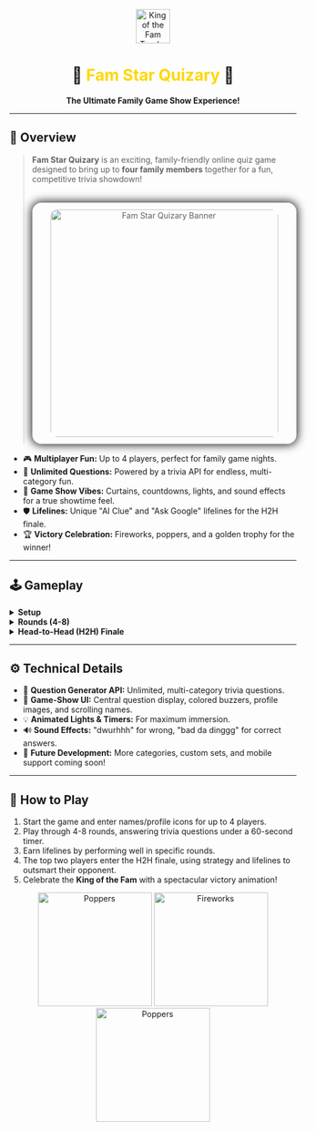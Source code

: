<p align="center">
  <img src="../fam-star-quizary/assets/docs/trophy.webp" width="60" alt="King of the Fam Trophy" />
</p>

<h1 align="center">🎉 <span style="color:#FFD700;">Fam Star Quizary</span> 🎉</h1>

<p align="center">
  <b>The Ultimate Family Game Show Experience!</b>
</p>

<hr/>

<h2>🌟 Overview</h2>

<blockquote>
<b>Fam Star Quizary</b> is an exciting, family-friendly online quiz game designed to bring up to <b>four family members</b> together for a fun, competitive trivia showdown!<br>
<br>
<div align="center" style="padding: 12px; border-radius: 16px; box-shadow: 0 0 16px 2px #222; margin: 16px 0; background: transparent;">
    <img src="../fam-star-quizary/assets/docs/fam-star-quizary-banner.webp" width="400" style="border-radius: 12px; box-shadow: none; background: transparent;" alt="Fam Star Quizary Banner"/>
</div>
</div>
</blockquote>

<ul>
  <li>🎮 <b>Multiplayer Fun:</b> Up to 4 players, perfect for family game nights.</li>
  <li>🔄 <b>Unlimited Questions:</b> Powered by a trivia API for endless, multi-category fun.</li>
  <li>🎤 <b>Game Show Vibes:</b> Curtains, countdowns, lights, and sound effects for a true showtime feel.</li>
  <li>🛡️ <b>Lifelines:</b> Unique "AI Clue" and "Ask Google" lifelines for the H2H finale.</li>
  <li>🏆 <b>Victory Celebration:</b> Fireworks, poppers, and a golden trophy for the winner!</li>
</ul>

<hr/>

<h2>🕹️ Gameplay</h2>

<details>
<summary><b>Setup</b></summary>

<ul>
  <li>👤 <b>Player Configuration:</b> Add up to 4 players with custom names and profile icons.</li>
  <li>⚙️ <b>Difficulty Select:</b> Choose from 3 levels (1, 2, or 3 min rounds). Unlock <b>Sick Mode</b> for the ultimate challenge!</li>
  <li>🎬 <b>Game Start:</b> Curtains part, dramatic music plays, and the stage is revealed.</li>
</ul>

</details>

<details>
<summary><b>Rounds (4-8)</b></summary>

<ul>
  <li>⏱️ <b>Timed Questions:</b> Each player has 60 seconds (or more, based on difficulty) to buzz in and answer.</li>
  <li>🖼️ <b>Immersive UI:</b> Central question display, player buzzers, profile images, and animated lights.</li>
  <li>🔊 <b>Sound & Lights:</b> Ticking timers, tension music, and fun sound effects for right/wrong answers.</li>
  <li>💡 <b>Lifelines:</b> Earned by correct answers in rounds 3/7 (1st) and 4/8 (2nd).</li>
</ul>

</details>

<details>
<summary><b>Head-to-Head (H2H) Finale</b></summary>

<ul>
  <li>🥇 <b>Top 2 Players:</b> Advance to the H2H round based on points.</li>
  <li>🌑 <b>Spotlight:</b> Non-finalists fade out, finalists take center stage.</li>
  <li>⏳ <b>Quickfire:</b> 30 seconds to buzz, 30 seconds to answer.</li>
  <li>🛡️ <b>Lifelines:</b> Use "AI Clue" or "Ask Google" (once each).</li>
  <li>❌ <b>Elimination:</b> First to lose both lifelines and answer incorrectly loses.</li>
  <li>🎉 <b>Victory:</b> Winner gets fireworks, poppers, and the <b>King of the Fam</b> trophy!</li>
</ul>

</details>

<hr/>

<h2>⚙️ Technical Details</h2>

<ul>
  <li>🧠 <b>Question Generator API:</b> Unlimited, multi-category trivia questions.</li>
  <li>🎨 <b>Game-Show UI:</b> Central question display, colored buzzers, profile images, and scrolling names.</li>
  <li>💡 <b>Animated Lights & Timers:</b> For maximum immersion.</li>
  <li>🔊 <b>Sound Effects:</b> "dwurhhh" for wrong, "bad da dinggg" for correct answers.</li>
  <li>🚀 <b>Future Development:</b> More categories, custom sets, and mobile support coming soon!</li>
</ul>

<hr/>

<h2>📝 How to Play</h2>

<ol>
  <li>Start the game and enter names/profile icons for up to 4 players.</li>
  <li>Play through 4-8 rounds, answering trivia questions under a 60-second timer.</li>
  <li>Earn lifelines by performing well in specific rounds.</li>
  <li>The top two players enter the H2H finale, using strategy and lifelines to outsmart their opponent.</li>
  <li>Celebrate the <b>King of the Fam</b> with a spectacular victory animation!</li>
</ol>

<p align="center">
  <img src="../fam-star-quizary/assets/docs/poppers.gif" width="200" alt="Poppers" />
  <img src="../fam-star-quizary/assets/docs/fireworks.gif" height="200" alt="Fireworks" style=";" />
  <img src="../fam-star-quizary/assets/docs/poppers.gif" width="200" alt="Poppers" />
</p>
